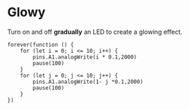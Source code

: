 # Glowy

Turn on and off **gradually** an LED to create a glowing effect.

```blocks
forever(function () {
    for (let i = 0; i <= 10; i++) {
        pins.A1.analogWrite(i * 0.1,2000)
        pause(100)
    }
    for (let j = 0; j <= 10; j++) {
        pins.A1.analogWrite(1- j *0.1,2000)
        pause(100)
    }
})
```
